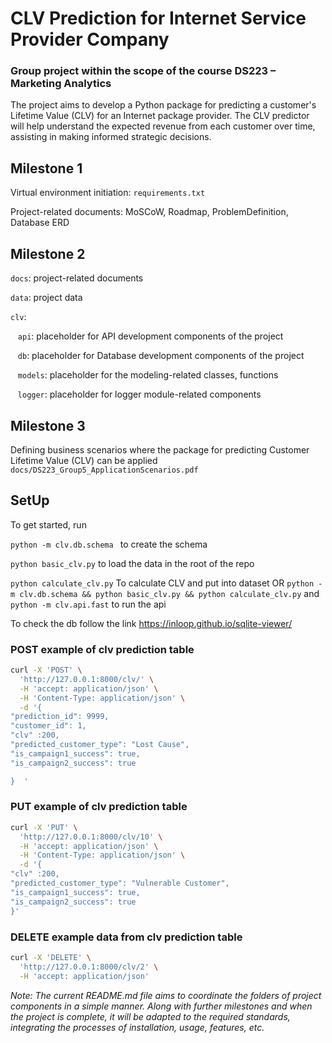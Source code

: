 # CLV Prediction for Internet Service Provider Company

### Group project within the scope of the course DS223 – Marketing Analytics

The project aims to develop a Python package for predicting a customer's Lifetime Value (CLV) for an Internet package provider. The CLV predictor will help understand the expected revenue from each customer over time, assisting in making informed strategic decisions. 


## Milestone 1

Virtual environment initiation: ```requirements.txt ```

Project-related documents: MoSCoW, Roadmap, ProblemDefinition, Database ERD


## Milestone 2

```docs```: project-related documents

```data```: project data

```clv```:

   ```api```: placeholder for API development components of the project

   ```db```: placeholder for Database development components of the project 

   ```models```: placeholder for the modeling-related classes, functions

   ```logger```: placeholder for logger module-related components


## Milestone 3

Defining business scenarios where the package for predicting Customer Lifetime Value (CLV) can be applied ```docs/DS223_Group5_ApplicationScenarios.pdf```


## SetUp

To get started, run 

```python -m clv.db.schema ``` to create the schema

```python basic_clv.py``` to load the data in the root of the repo

```python calculate_clv.py``` To calculate CLV and put into dataset
OR
```python -m clv.db.schema && python basic_clv.py && python calculate_clv.py```
and ```python -m clv.api.fast``` to run the api

To check the db follow the link https://inloop.github.io/sqlite-viewer/

### POST example of clv prediction table
```bash
curl -X 'POST' \
  'http://127.0.0.1:8000/clv/' \
  -H 'accept: application/json' \
  -H 'Content-Type: application/json' \
  -d '{
"prediction_id": 9999,
"customer_id": 1,
"clv" :200,
"predicted_customer_type": "Lost Cause",
"is_campaign1_success": true,
"is_campaign2_success": true

}  '
```

### PUT example of clv prediction table
```bash
curl -X 'PUT' \
  'http://127.0.0.1:8000/clv/10' \
  -H 'accept: application/json' \
  -H 'Content-Type: application/json' \
  -d '{
"clv" :200,
"predicted_customer_type": "Vulnerable Customer",
"is_campaign1_success": true,
"is_campaign2_success": true
}'
```

### DELETE example data from clv prediction table
```bash
curl -X 'DELETE' \
  'http://127.0.0.1:8000/clv/2' \
  -H 'accept: application/json'

```
*Note: The current README.md file aims to coordinate the folders of project components in a simple manner. Along with further milestones and when the project is complete, it will be adapted to the required standards, integrating the processes of installation, usage, features, etc.* 